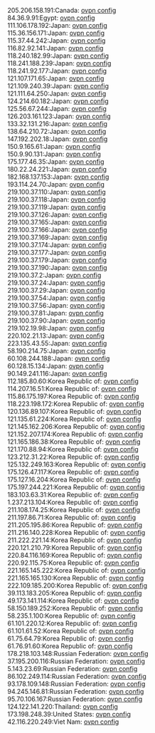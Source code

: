 205.206.158.191:Canada: [ovpn config](vpn/205_206_158_191.ovpn)  
84.36.9.91:Egypt: [ovpn config](vpn/84_36_9_91.ovpn)  
111.106.178.192:Japan: [ovpn config](vpn/111_106_178_192.ovpn)  
115.36.156.171:Japan: [ovpn config](vpn/115_36_156_171.ovpn)  
115.37.44.242:Japan: [ovpn config](vpn/115_37_44_242.ovpn)  
116.82.92.141:Japan: [ovpn config](vpn/116_82_92_141.ovpn)  
118.240.182.99:Japan: [ovpn config](vpn/118_240_182_99.ovpn)  
118.241.188.239:Japan: [ovpn config](vpn/118_241_188_239.ovpn)  
118.241.92.177:Japan: [ovpn config](vpn/118_241_92_177.ovpn)  
121.107.171.65:Japan: [ovpn config](vpn/121_107_171_65.ovpn)  
121.109.240.39:Japan: [ovpn config](vpn/121_109_240_39.ovpn)  
121.111.64.250:Japan: [ovpn config](vpn/121_111_64_250.ovpn)  
124.214.60.182:Japan: [ovpn config](vpn/124_214_60_182.ovpn)  
125.56.67.244:Japan: [ovpn config](vpn/125_56_67_244.ovpn)  
126.203.161.123:Japan: [ovpn config](vpn/126_203_161_123.ovpn)  
133.32.131.216:Japan: [ovpn config](vpn/133_32_131_216.ovpn)  
138.64.210.72:Japan: [ovpn config](vpn/138_64_210_72.ovpn)  
147.192.202.18:Japan: [ovpn config](vpn/147_192_202_18.ovpn)  
150.9.165.61:Japan: [ovpn config](vpn/150_9_165_61.ovpn)  
150.9.90.131:Japan: [ovpn config](vpn/150_9_90_131.ovpn)  
175.177.46.35:Japan: [ovpn config](vpn/175_177_46_35.ovpn)  
180.22.24.221:Japan: [ovpn config](vpn/180_22_24_221.ovpn)  
182.168.137.153:Japan: [ovpn config](vpn/182_168_137_153.ovpn)  
193.114.24.70:Japan: [ovpn config](vpn/193_114_24_70.ovpn)  
219.100.37.110:Japan: [ovpn config](vpn/219_100_37_110.ovpn)  
219.100.37.118:Japan: [ovpn config](vpn/219_100_37_118.ovpn)  
219.100.37.119:Japan: [ovpn config](vpn/219_100_37_119.ovpn)  
219.100.37.126:Japan: [ovpn config](vpn/219_100_37_126.ovpn)  
219.100.37.165:Japan: [ovpn config](vpn/219_100_37_165.ovpn)  
219.100.37.166:Japan: [ovpn config](vpn/219_100_37_166.ovpn)  
219.100.37.169:Japan: [ovpn config](vpn/219_100_37_169.ovpn)  
219.100.37.174:Japan: [ovpn config](vpn/219_100_37_174.ovpn)  
219.100.37.177:Japan: [ovpn config](vpn/219_100_37_177.ovpn)  
219.100.37.179:Japan: [ovpn config](vpn/219_100_37_179.ovpn)  
219.100.37.190:Japan: [ovpn config](vpn/219_100_37_190.ovpn)  
219.100.37.2:Japan: [ovpn config](vpn/219_100_37_2.ovpn)  
219.100.37.24:Japan: [ovpn config](vpn/219_100_37_24.ovpn)  
219.100.37.29:Japan: [ovpn config](vpn/219_100_37_29.ovpn)  
219.100.37.54:Japan: [ovpn config](vpn/219_100_37_54.ovpn)  
219.100.37.56:Japan: [ovpn config](vpn/219_100_37_56.ovpn)  
219.100.37.81:Japan: [ovpn config](vpn/219_100_37_81.ovpn)  
219.100.37.90:Japan: [ovpn config](vpn/219_100_37_90.ovpn)  
219.102.19.98:Japan: [ovpn config](vpn/219_102_19_98.ovpn)  
220.102.21.13:Japan: [ovpn config](vpn/220_102_21_13.ovpn)  
223.135.43.55:Japan: [ovpn config](vpn/223_135_43_55.ovpn)  
58.190.214.75:Japan: [ovpn config](vpn/58_190_214_75.ovpn)  
60.108.244.188:Japan: [ovpn config](vpn/60_108_244_188.ovpn)  
60.128.15.134:Japan: [ovpn config](vpn/60_128_15_134.ovpn)  
90.149.241.116:Japan: [ovpn config](vpn/90_149_241_116.ovpn)  
112.185.80.60:Korea Republic of: [ovpn config](vpn/112_185_80_60.ovpn)  
114.207.16.51:Korea Republic of: [ovpn config](vpn/114_207_16_51.ovpn)  
115.86.175.197:Korea Republic of: [ovpn config](vpn/115_86_175_197.ovpn)  
118.223.198.172:Korea Republic of: [ovpn config](vpn/118_223_198_172.ovpn)  
120.136.89.107:Korea Republic of: [ovpn config](vpn/120_136_89_107.ovpn)  
121.135.61.224:Korea Republic of: [ovpn config](vpn/121_135_61_224.ovpn)  
121.145.162.206:Korea Republic of: [ovpn config](vpn/121_145_162_206.ovpn)  
121.152.207.174:Korea Republic of: [ovpn config](vpn/121_152_207_174.ovpn)  
121.165.186.38:Korea Republic of: [ovpn config](vpn/121_165_186_38.ovpn)  
121.170.88.94:Korea Republic of: [ovpn config](vpn/121_170_88_94.ovpn)  
123.212.31.22:Korea Republic of: [ovpn config](vpn/123_212_31_22.ovpn)  
125.132.249.163:Korea Republic of: [ovpn config](vpn/125_132_249_163.ovpn)  
175.126.47.117:Korea Republic of: [ovpn config](vpn/175_126_47_117.ovpn)  
175.127.16.204:Korea Republic of: [ovpn config](vpn/175_127_16_204.ovpn)  
175.197.244.221:Korea Republic of: [ovpn config](vpn/175_197_244_221.ovpn)  
183.103.63.31:Korea Republic of: [ovpn config](vpn/183_103_63_31.ovpn)  
1.237.213.104:Korea Republic of: [ovpn config](vpn/1_237_213_104.ovpn)  
211.108.174.25:Korea Republic of: [ovpn config](vpn/211_108_174_25.ovpn)  
211.197.86.71:Korea Republic of: [ovpn config](vpn/211_197_86_71.ovpn)  
211.205.195.86:Korea Republic of: [ovpn config](vpn/211_205_195_86.ovpn)  
211.216.140.228:Korea Republic of: [ovpn config](vpn/211_216_140_228.ovpn)  
211.222.221.14:Korea Republic of: [ovpn config](vpn/211_222_221_14.ovpn)  
220.121.210.79:Korea Republic of: [ovpn config](vpn/220_121_210_79.ovpn)  
220.84.116.169:Korea Republic of: [ovpn config](vpn/220_84_116_169.ovpn)  
220.92.115.75:Korea Republic of: [ovpn config](vpn/220_92_115_75.ovpn)  
221.165.145.222:Korea Republic of: [ovpn config](vpn/221_165_145_222.ovpn)  
221.165.165.130:Korea Republic of: [ovpn config](vpn/221_165_165_130.ovpn)  
222.109.185.200:Korea Republic of: [ovpn config](vpn/222_109_185_200.ovpn)  
39.113.183.205:Korea Republic of: [ovpn config](vpn/39_113_183_205.ovpn)  
49.173.141.114:Korea Republic of: [ovpn config](vpn/49_173_141_114.ovpn)  
58.150.189.252:Korea Republic of: [ovpn config](vpn/58_150_189_252.ovpn)  
58.235.1.100:Korea Republic of: [ovpn config](vpn/58_235_1_100.ovpn)  
61.101.220.12:Korea Republic of: [ovpn config](vpn/61_101_220_12.ovpn)  
61.101.61.52:Korea Republic of: [ovpn config](vpn/61_101_61_52.ovpn)  
61.75.64.79:Korea Republic of: [ovpn config](vpn/61_75_64_79.ovpn)  
61.76.91.60:Korea Republic of: [ovpn config](vpn/61_76_91_60.ovpn)  
178.218.103.148:Russian Federation: [ovpn config](vpn/178_218_103_148.ovpn)  
37.195.200.116:Russian Federation: [ovpn config](vpn/37_195_200_116.ovpn)  
5.143.23.69:Russian Federation: [ovpn config](vpn/5_143_23_69.ovpn)  
86.102.249.114:Russian Federation: [ovpn config](vpn/86_102_249_114.ovpn)  
93.178.109.148:Russian Federation: [ovpn config](vpn/93_178_109_148.ovpn)  
94.245.146.81:Russian Federation: [ovpn config](vpn/94_245_146_81.ovpn)  
95.70.106.167:Russian Federation: [ovpn config](vpn/95_70_106_167.ovpn)  
124.122.141.220:Thailand: [ovpn config](vpn/124_122_141_220.ovpn)  
173.198.248.39:United States: [ovpn config](vpn/173_198_248_39.ovpn)  
42.116.220.249:Viet Nam: [ovpn config](vpn/42_116_220_249.ovpn)  
